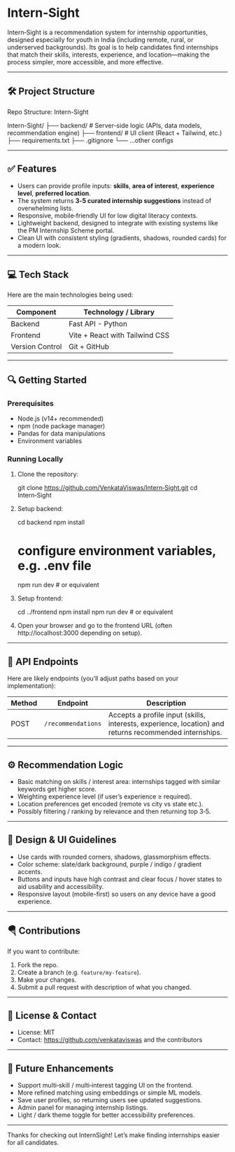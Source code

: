 # Intern‑Sight

Intern‑Sight is a recommendation system for internship opportunities, designed especially for youth in India (including remote, rural, or underserved backgrounds). Its goal is to help candidates find internships that match their skills, interests, experience, and location—making the process simpler, more accessible, and more effective.

---

## 🛠️ Project Structure

Repo Structure: Intern-Sight

Intern-Sight/
├── backend/        # Server-side logic (APIs, data models, recommendation engine)
├── frontend/       # UI client (React + Tailwind, etc.)
├── requirements.txt
├── .gitignore
└── ...other configs


---

## ✅ Features

- Users can provide profile inputs: **skills**, **area of interest**, **experience level**, **preferred location**.  
- The system returns **3‑5 curated internship suggestions** instead of overwhelming lists.  
- Responsive, mobile‑friendly UI for low digital literacy contexts.  
- Lightweight backend, designed to integrate with existing systems like the PM Internship Scheme portal.  
- Clean UI with consistent styling (gradients, shadows, rounded cards) for a modern look.

---

## 💻 Tech Stack

Here are the main technologies being used:

| Component     | Technology / Library |
|----------------|-----------------------|
| Backend        | Fast API - Python|
| Frontend       | Vite + React with Tailwind CSS |
| Version Control| Git + GitHub |
---

## 🔍 Getting Started

### Prerequisites

- Node.js (v14+ recommended)  
- npm (node package manager)
- Pandas for data manipulations
- Environment variables

### Running Locally

1. Clone the repository:

   git clone https://github.com/VenkataViswas/Intern‑Sight.git
   cd Intern‑Sight

2. Setup backend:

   cd backend
   npm install
   # configure environment variables, e.g. .env file
   npm run dev         # or equivalent

3. Setup frontend:

   cd ../frontend
   npm install
   npm run dev         # or equivalent

4. Open your browser and go to the frontend URL (often http://localhost:3000 depending on setup).

---

## 🔌 API Endpoints

Here are likely endpoints (you’ll adjust paths based on your implementation):

| Method | Endpoint                   | Description |
|--------|-----------------------------|-------------|
| POST   | `/recommendations`         | Accepts a profile input (skills, interests, experience, location) and returns recommended internships. |

---

## ⚙️ Recommendation Logic

- Basic matching on skills / interest area: internships tagged with similar keywords get higher score.  
- Weighting experience level (if user’s experience ≥ required).  
- Location preferences get encoded (remote vs city vs state etc.).  
- Possibly filtering / ranking by relevance and then returning top 3‑5.

---

## 🎯 Design & UI Guidelines

- Use cards with rounded corners, shadows, glassmorphism effects.  
- Color scheme: slate/dark background, purple / indigo / gradient accents.  
- Buttons and inputs have high contrast and clear focus / hover states to aid usability and accessibility.  
- Responsive layout (mobile-first) so users on any device have a good experience.

---

## 🪂 Contributions

If you want to contribute:

1. Fork the repo.  
2. Create a branch (e.g. `feature/my‑feature`).  
3. Make your changes.  
4. Submit a pull request with description of what you changed.

---

## 📄 License & Contact

- License: MIT
- Contact: https://github.com/venkataviswas and the contributors

---

## 🔭 Future Enhancements

- Support multi‑skill / multi‑interest tagging UI on the frontend.  
- More refined matching using embeddings or simple ML models.  
- Save user profiles, so returning users see updated suggestions.  
- Admin panel for managing internship listings.  
- Light / dark theme toggle for better accessibility preferences.

---

Thanks for checking out Intern­Sight! Let’s make finding internships easier for all candidates.
